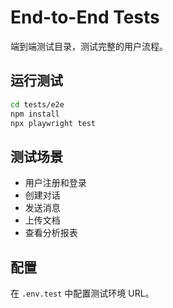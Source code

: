 # End-to-End Tests

端到端测试目录，测试完整的用户流程。

## 运行测试

```bash
cd tests/e2e
npm install
npx playwright test
```

## 测试场景

- 用户注册和登录
- 创建对话
- 发送消息
- 上传文档
- 查看分析报表

## 配置

在 `.env.test` 中配置测试环境 URL。

